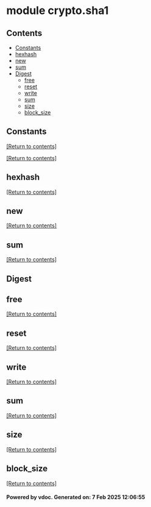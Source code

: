 # module crypto.sha1


## Contents
- [Constants](#Constants)
- [hexhash](#hexhash)
- [new](#new)
- [sum](#sum)
- [Digest](#Digest)
  - [free](#free)
  - [reset](#reset)
  - [write](#write)
  - [sum](#sum)
  - [size](#size)
  - [block_size](#block_size)

## Constants
[[Return to contents]](#Contents)

[[Return to contents]](#Contents)

## hexhash
[[Return to contents]](#Contents)

## new
[[Return to contents]](#Contents)

## sum
[[Return to contents]](#Contents)

## Digest
## free
[[Return to contents]](#Contents)

## reset
[[Return to contents]](#Contents)

## write
[[Return to contents]](#Contents)

## sum
[[Return to contents]](#Contents)

## size
[[Return to contents]](#Contents)

## block_size
[[Return to contents]](#Contents)

#### Powered by vdoc. Generated on: 7 Feb 2025 12:06:55
